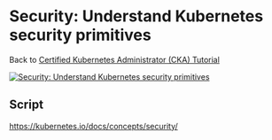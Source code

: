 # Security: Understand Kubernetes security primitives

Back to [Certified Kubernetes Administrator (CKA) Tutorial](https://github.com/larkintuckerllc/k8s-cka-tutorial)

[![Security: Understand Kubernetes security primitives](http://img.youtube.com/vi/QeAFOMXARqc/0.jpg)](https://youtu.be/QeAFOMXARqc)

## Script

https://kubernetes.io/docs/concepts/security/
